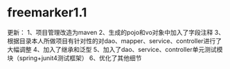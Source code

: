 # freemarker1.1
更新：
1、项目管理改造为maven
2、生成的pojo和vo对象中加入了字段注释
3、根据目录本人所做项目有针对性的对dao、mapper、service、controller进行了大幅调整
4、加入了继承和泛型
5、加入了dao、service、controller单元测试模块（spring+junit4测试框架）
6、优化了其他细节
